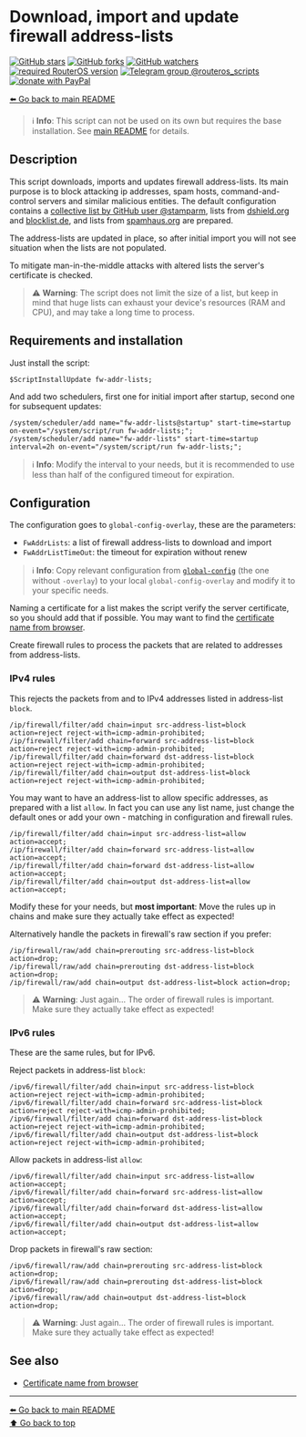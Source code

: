 Download, import and update firewall address-lists
==================================================

[![GitHub stars](https://img.shields.io/github/stars/eworm-de/routeros-scripts?logo=GitHub&style=flat&color=red)](https://github.com/eworm-de/routeros-scripts/stargazers)
[![GitHub forks](https://img.shields.io/github/forks/eworm-de/routeros-scripts?logo=GitHub&style=flat&color=green)](https://github.com/eworm-de/routeros-scripts/network)
[![GitHub watchers](https://img.shields.io/github/watchers/eworm-de/routeros-scripts?logo=GitHub&style=flat&color=blue)](https://github.com/eworm-de/routeros-scripts/watchers)
[![required RouterOS version](https://img.shields.io/badge/RouterOS-7.16-yellow?style=flat)](https://mikrotik.com/download/changelogs/)
[![Telegram group @routeros_scripts](https://img.shields.io/badge/Telegram-%40routeros__scripts-%2326A5E4?logo=telegram&style=flat)](https://t.me/routeros_scripts)
[![donate with PayPal](https://img.shields.io/badge/Like_it%3F-Donate!-orange?logo=githubsponsors&logoColor=orange&style=flat)](https://www.paypal.com/cgi-bin/webscr?cmd=_s-xclick&hosted_button_id=A4ZXBD6YS2W8J)

[⬅️ Go back to main README](../README.md)

> ℹ️ **Info**: This script can not be used on its own but requires the base
> installation. See [main README](../README.md) for details.

Description
-----------

This script downloads, imports and updates firewall address-lists. Its main
purpose is to block attacking ip addresses, spam hosts, command-and-control
servers and similar malicious entities. The default configuration contains a
[collective list by GitHub user @stamparm](https://github.com/stamparm/ipsum),
lists from [dshield.org](https://dshield.org/) and
[blocklist.de](https://www.blocklist.de/), and lists from
[spamhaus.org](https://spamhaus.org/) are prepared.

The address-lists are updated in place, so after initial import you will not
see situation when the lists are not populated.

To mitigate man-in-the-middle attacks with altered lists the server's
certificate is checked.

> ⚠️ **Warning**: The script does not limit the size of a list, but keep in
> mind that huge lists can exhaust your device's resources (RAM and CPU),
> and may take a long time to process.

Requirements and installation
-----------------------------

Just install the script:

    $ScriptInstallUpdate fw-addr-lists;

And add two schedulers, first one for initial import after startup, second
one for subsequent updates:

    /system/scheduler/add name="fw-addr-lists@startup" start-time=startup on-event="/system/script/run fw-addr-lists;";
    /system/scheduler/add name="fw-addr-lists" start-time=startup interval=2h on-event="/system/script/run fw-addr-lists;";

> ℹ️ **Info**: Modify the interval to your needs, but it is recommended to
> use less than half of the configured timeout for expiration.

Configuration
-------------

The configuration goes to `global-config-overlay`, these are the parameters:

* `FwAddrLists`: a list of firewall address-lists to download and import
* `FwAddrListTimeOut`: the timeout for expiration without renew

> ℹ️ **Info**: Copy relevant configuration from
> [`global-config`](../global-config.rsc) (the one without `-overlay`) to
> your local `global-config-overlay` and modify it to your specific needs.

Naming a certificate for a list makes the script verify the server
certificate, so you should add that if possible. You may want to find the
[certificate name from browser](../CERTIFICATES.md).

Create firewall rules to process the packets that are related to addresses
from address-lists.

### IPv4 rules

This rejects the packets from and to IPv4 addresses listed in
address-list `block`.

    /ip/firewall/filter/add chain=input src-address-list=block action=reject reject-with=icmp-admin-prohibited;
    /ip/firewall/filter/add chain=forward src-address-list=block action=reject reject-with=icmp-admin-prohibited;
    /ip/firewall/filter/add chain=forward dst-address-list=block action=reject reject-with=icmp-admin-prohibited;
    /ip/firewall/filter/add chain=output dst-address-list=block action=reject reject-with=icmp-admin-prohibited;

You may want to have an address-list to allow specific addresses, as prepared
with a list `allow`. In fact you can use any list name, just change the
default ones or add your own - matching in configuration and firewall rules.

    /ip/firewall/filter/add chain=input src-address-list=allow action=accept;
    /ip/firewall/filter/add chain=forward src-address-list=allow action=accept;
    /ip/firewall/filter/add chain=forward dst-address-list=allow action=accept;
    /ip/firewall/filter/add chain=output dst-address-list=allow action=accept;

Modify these for your needs, but **most important**: Move the rules up in
chains and make sure they actually take effect as expected!

Alternatively handle the packets in firewall's raw section if you prefer:

    /ip/firewall/raw/add chain=prerouting src-address-list=block action=drop;
    /ip/firewall/raw/add chain=prerouting dst-address-list=block action=drop;
    /ip/firewall/raw/add chain=output dst-address-list=block action=drop;

> ⚠️ **Warning**: Just again... The order of firewall rules is important. Make
> sure they actually take effect as expected!

### IPv6 rules

These are the same rules, but for IPv6. 

Reject packets in address-list `block`:

    /ipv6/firewall/filter/add chain=input src-address-list=block action=reject reject-with=icmp-admin-prohibited;
    /ipv6/firewall/filter/add chain=forward src-address-list=block action=reject reject-with=icmp-admin-prohibited;
    /ipv6/firewall/filter/add chain=forward dst-address-list=block action=reject reject-with=icmp-admin-prohibited;
    /ipv6/firewall/filter/add chain=output dst-address-list=block action=reject reject-with=icmp-admin-prohibited;

Allow packets in address-list `allow`:

    /ipv6/firewall/filter/add chain=input src-address-list=allow action=accept;
    /ipv6/firewall/filter/add chain=forward src-address-list=allow action=accept;
    /ipv6/firewall/filter/add chain=forward dst-address-list=allow action=accept;
    /ipv6/firewall/filter/add chain=output dst-address-list=allow action=accept;

Drop packets in firewall's raw section:

    /ipv6/firewall/raw/add chain=prerouting src-address-list=block action=drop;
    /ipv6/firewall/raw/add chain=prerouting dst-address-list=block action=drop;
    /ipv6/firewall/raw/add chain=output dst-address-list=block action=drop;

> ⚠️ **Warning**: Just again... The order of firewall rules is important. Make
> sure they actually take effect as expected!

See also
--------

* [Certificate name from browser](../CERTIFICATES.md)

---
[⬅️ Go back to main README](../README.md)  
[⬆️ Go back to top](#top)

